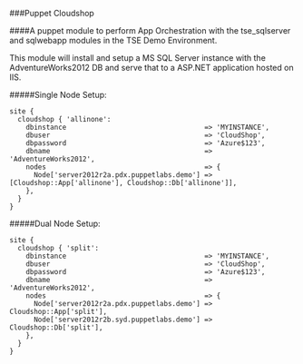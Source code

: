 ###Puppet Cloudshop

####A puppet module to perform App Orchestration with the tse_sqlserver and sqlwebapp modules in the TSE Demo Environment.

This module will install and setup a MS SQL Server instance with the AdventureWorks2012 DB and serve that to a ASP.NET application hosted on IIS.

#####Single Node Setup:

```puppet
site {
  cloudshop { 'allinone':
    dbinstance                                  => 'MYINSTANCE',
    dbuser                                      => 'CloudShop',
    dbpassword                                  => 'Azure$123',
    dbname                                      => 'AdventureWorks2012',
    nodes                                       => {
      Node['server2012r2a.pdx.puppetlabs.demo'] => [Cloudshop::App['allinone'], Cloudshop::Db['allinone']],
    },
  }
}
```
#####Dual Node Setup:

```puppet
site {
  cloudshop { 'split':
    dbinstance                                  => 'MYINSTANCE',
    dbuser                                      => 'CloudShop',
    dbpassword                                  => 'Azure$123',
    dbname                                      => 'AdventureWorks2012',
    nodes                                       => {
      Node['server2012r2a.pdx.puppetlabs.demo'] => Cloudshop::App['split'],
      Node['server2012r2b.syd.puppetlabs.demo'] => Cloudshop::Db['split'],
    },
  }
}
```
